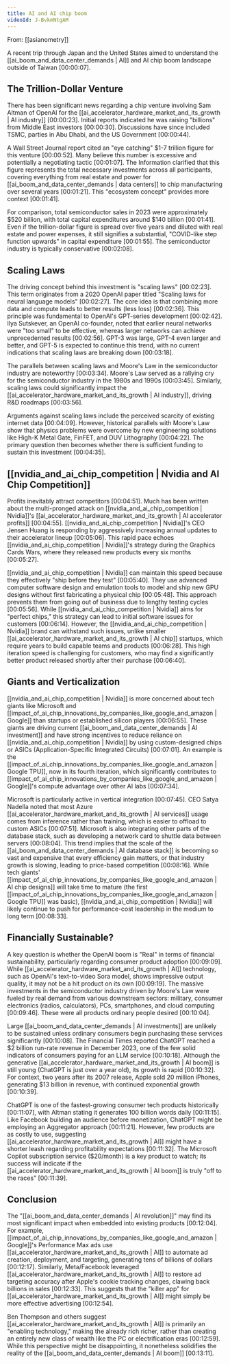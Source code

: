 ```yaml
---
title: AI and AI chip boom
videoId: J-BvkmNtgAM
---
```


From: [[asianometry]] <br/> 

A recent trip through Japan and the United States aimed to understand the [[ai_boom_and_data_center_demands | AI]] and AI chip boom landscape outside of Taiwan <a class="yt-timestamp" data-t="00:00:07">[00:00:07]</a>.

## The Trillion-Dollar Venture

There has been significant news regarding a chip venture involving Sam Altman of OpenAI for the [[ai_accelerator_hardware_market_and_its_growth | AI industry]] <a class="yt-timestamp" data-t="00:00:23">[00:00:23]</a>. Initial reports indicated he was raising "billions" from Middle East investors <a class="yt-timestamp" data-t="00:00:30">[00:00:30]</a>. Discussions have since included TSMC, parties in Abu Dhabi, and the US Government <a class="yt-timestamp" data-t="00:00:44">[00:00:44]</a>.

A Wall Street Journal report cited an "eye catching" $1-7 trillion figure for this venture <a class="yt-timestamp" data-t="00:00:52">[00:00:52]</a>. Many believe this number is excessive and potentially a negotiating tactic <a class="yt-timestamp" data-t="00:01:07">[00:01:07]</a>. The Information clarified that this figure represents the total necessary investments across all participants, covering everything from real estate and power for [[ai_boom_and_data_center_demands | data centers]] to chip manufacturing over several years <a class="yt-timestamp" data-t="00:01:21">[00:01:21]</a>. This "ecosystem concept" provides more context <a class="yt-timestamp" data-t="00:01:41">[00:01:41]</a>.

For comparison, total semiconductor sales in 2023 were approximately $520 billion, with total capital expenditures around $140 billion <a class="yt-timestamp" data-t="00:01:41">[00:01:41]</a>. Even if the trillion-dollar figure is spread over five years and diluted with real estate and power expenses, it still signifies a substantial, "COVID-like step function upwards" in capital expenditure <a class="yt-timestamp" data-t="00:01:55">[00:01:55]</a>. The semiconductor industry is typically conservative <a class="yt-timestamp" data-t="00:02:08">[00:02:08]</a>.

## Scaling Laws

The driving concept behind this investment is "scaling laws" <a class="yt-timestamp" data-t="00:02:23">[00:02:23]</a>. This term originates from a 2020 OpenAI paper titled "Scaling laws for neural language models" <a class="yt-timestamp" data-t="00:02:27">[00:02:27]</a>. The core idea is that combining more data and compute leads to better results (less loss) <a class="yt-timestamp" data-t="00:02:36">[00:02:36]</a>. This principle was fundamental to OpenAI's GPT-series development <a class="yt-timestamp" data-t="00:02:42">[00:02:42]</a>. Ilya Sutskever, an OpenAI co-founder, noted that earlier neural networks were "too small" to be effective, whereas larger networks can achieve unprecedented results <a class="yt-timestamp" data-t="00:02:56">[00:02:56]</a>. GPT-3 was large, GPT-4 even larger and better, and GPT-5 is expected to continue this trend, with no current indications that scaling laws are breaking down <a class="yt-timestamp" data-t="00:03:18">[00:03:18]</a>.

The parallels between scaling laws and Moore's Law in the semiconductor industry are noteworthy <a class="yt-timestamp" data-t="00:03:34">[00:03:34]</a>. Moore's Law served as a rallying cry for the semiconductor industry in the 1980s and 1990s <a class="yt-timestamp" data-t="00:03:45">[00:03:45]</a>. Similarly, scaling laws could significantly impact the [[ai_accelerator_hardware_market_and_its_growth | AI industry]], driving R&D roadmaps <a class="yt-timestamp" data-t="00:03:56">[00:03:56]</a>.

Arguments against scaling laws include the perceived scarcity of existing internet data <a class="yt-timestamp" data-t="00:04:09">[00:04:09]</a>. However, historical parallels with Moore's Law show that physics problems were overcome by new engineering solutions like High-K Metal Gate, FinFET, and DUV Lithography <a class="yt-timestamp" data-t="00:04:22">[00:04:22]</a>. The primary question then becomes whether there is sufficient funding to sustain this investment <a class="yt-timestamp" data-t="00:04:35">[00:04:35]</a>.

## [[nvidia_and_ai_chip_competition | Nvidia and AI Chip Competition]]

Profits inevitably attract competitors <a class="yt-timestamp" data-t="00:04:51">[00:04:51]</a>. Much has been written about the multi-pronged attack on [[nvidia_and_ai_chip_competition | Nvidia]]'s [[ai_accelerator_hardware_market_and_its_growth | AI accelerator profits]] <a class="yt-timestamp" data-t="00:04:55">[00:04:55]</a>. [[nvidia_and_ai_chip_competition | Nvidia]]'s CEO Jensen Huang is responding by aggressively increasing annual updates to their accelerator lineup <a class="yt-timestamp" data-t="00:05:06">[00:05:06]</a>. This rapid pace echoes [[nvidia_and_ai_chip_competition | Nvidia]]'s strategy during the Graphics Cards Wars, where they released new products every six months <a class="yt-timestamp" data-t="00:05:27">[00:05:27]</a>.

[[nvidia_and_ai_chip_competition | Nvidia]] can maintain this speed because they effectively "ship before they test" <a class="yt-timestamp" data-t="00:05:40">[00:05:40]</a>. They use advanced computer software design and emulation tools to model and ship new GPU designs without first fabricating a physical chip <a class="yt-timestamp" data-t="00:05:48">[00:05:48]</a>. This approach prevents them from going out of business due to lengthy testing cycles <a class="yt-timestamp" data-t="00:05:56">[00:05:56]</a>. While [[nvidia_and_ai_chip_competition | Nvidia]] aims for "perfect chips," this strategy can lead to initial software issues for customers <a class="yt-timestamp" data-t="00:06:14">[00:06:14]</a>. However, the [[nvidia_and_ai_chip_competition | Nvidia]] brand can withstand such issues, unlike smaller [[ai_accelerator_hardware_market_and_its_growth | AI chip]] startups, which require years to build capable teams and products <a class="yt-timestamp" data-t="00:06:28">[00:06:28]</a>. This high iteration speed is challenging for customers, who may find a significantly better product released shortly after their purchase <a class="yt-timestamp" data-t="00:06:40">[00:06:40]</a>.

## Giants and Verticalization

[[nvidia_and_ai_chip_competition | Nvidia]] is more concerned about tech giants like Microsoft and [[impact_of_ai_chip_innovations_by_companies_like_google_and_amazon | Google]] than startups or established silicon players <a class="yt-timestamp" data-t="00:06:55">[00:06:55]</a>. These giants are driving current [[ai_boom_and_data_center_demands | AI investment]] and have strong incentives to reduce reliance on [[nvidia_and_ai_chip_competition | Nvidia]] by using custom-designed chips or ASICs (Application-Specific Integrated Circuits) <a class="yt-timestamp" data-t="00:07:01">[00:07:01]</a>. An example is the [[impact_of_ai_chip_innovations_by_companies_like_google_and_amazon | Google TPU]], now in its fourth iteration, which significantly contributes to [[impact_of_ai_chip_innovations_by_companies_like_google_and_amazon | Google]]'s compute advantage over other AI labs <a class="yt-timestamp" data-t="00:07:34">[00:07:34]</a>.

Microsoft is particularly active in vertical integration <a class="yt-timestamp" data-t="00:07:45">[00:07:45]</a>. CEO Satya Nadella noted that most Azure [[ai_accelerator_hardware_market_and_its_growth | AI services]] usage comes from inference rather than training, which is easier to offload to custom ASICs <a class="yt-timestamp" data-t="00:07:51">[00:07:51]</a>. Microsoft is also integrating other parts of the database stack, such as developing a network card to shuttle data between servers <a class="yt-timestamp" data-t="00:08:04">[00:08:04]</a>. This trend implies that the scale of the [[ai_boom_and_data_center_demands | AI database stack]] is becoming so vast and expensive that every efficiency gain matters, or that industry growth is slowing, leading to price-based competition <a class="yt-timestamp" data-t="00:08:16">[00:08:16]</a>. While tech giants' [[impact_of_ai_chip_innovations_by_companies_like_google_and_amazon | AI chip designs]] will take time to mature (the first [[impact_of_ai_chip_innovations_by_companies_like_google_and_amazon | Google TPU]] was basic), [[nvidia_and_ai_chip_competition | Nvidia]] will likely continue to push for performance-cost leadership in the medium to long term <a class="yt-timestamp" data-t="00:08:33">[00:08:33]</a>.

## Financially Sustainable?

A key question is whether the OpenAI boom is "Real" in terms of financial sustainability, particularly regarding consumer product adoption <a class="yt-timestamp" data-t="00:09:09">[00:09:09]</a>. While [[ai_accelerator_hardware_market_and_its_growth | AI]] technology, such as OpenAI's text-to-video Sora model, shows impressive output quality, it may not be a hit product on its own <a class="yt-timestamp" data-t="00:09:19">[00:09:19]</a>. The massive investments in the semiconductor industry driven by Moore's Law were fueled by real demand from various downstream sectors: military, consumer electronics (radios, calculators), PCs, smartphones, and cloud computing <a class="yt-timestamp" data-t="00:09:46">[00:09:46]</a>. These were all products ordinary people desired <a class="yt-timestamp" data-t="00:10:04">[00:10:04]</a>.

Large [[ai_boom_and_data_center_demands | AI investments]] are unlikely to be sustained unless ordinary consumers begin purchasing these services significantly <a class="yt-timestamp" data-t="00:10:08">[00:10:08]</a>. The Financial Times reported ChatGPT reached a $2 billion run-rate revenue in December 2023, one of the few solid indicators of consumers paying for an LLM service <a class="yt-timestamp" data-t="00:10:18">[00:10:18]</a>. Although the generative [[ai_accelerator_hardware_market_and_its_growth | AI boom]] is still young (ChatGPT is just over a year old), its growth is rapid <a class="yt-timestamp" data-t="00:10:32">[00:10:32]</a>. For context, two years after its 2007 release, Apple sold 20 million iPhones, generating $13 billion in revenue, with continued exponential growth <a class="yt-timestamp" data-t="00:10:39">[00:10:39]</a>.

ChatGPT is one of the fastest-growing consumer tech products historically <a class="yt-timestamp" data-t="00:11:07">[00:11:07]</a>, with Altman stating it generates 100 billion words daily <a class="yt-timestamp" data-t="00:11:15">[00:11:15]</a>. Like Facebook building an audience before monetization, ChatGPT might be employing an Aggregator approach <a class="yt-timestamp" data-t="00:11:21">[00:11:21]</a>. However, few products are as costly to use, suggesting [[ai_accelerator_hardware_market_and_its_growth | AI]] might have a shorter leash regarding profitability expectations <a class="yt-timestamp" data-t="00:11:32">[00:11:32]</a>. The Microsoft Copilot subscription service ($20/month) is a key product to watch; its success will indicate if the [[ai_accelerator_hardware_market_and_its_growth | AI boom]] is truly "off to the races" <a class="yt-timestamp" data-t="00:11:39">[00:11:39]</a>.

## Conclusion

The "[[ai_boom_and_data_center_demands | AI revolution]]" may find its most significant impact when embedded into existing products <a class="yt-timestamp" data-t="00:12:04">[00:12:04]</a>. For example, [[impact_of_ai_chip_innovations_by_companies_like_google_and_amazon | Google]]'s Performance Max ads use [[ai_accelerator_hardware_market_and_its_growth | AI]] to automate ad creation, deployment, and targeting, generating tens of billions of dollars <a class="yt-timestamp" data-t="00:12:17">[00:12:17]</a>. Similarly, Meta/Facebook leveraged [[ai_accelerator_hardware_market_and_its_growth | AI]] to restore ad targeting accuracy after Apple's cookie tracking changes, clawing back billions in sales <a class="yt-timestamp" data-t="00:12:33">[00:12:33]</a>. This suggests that the "killer app" for [[ai_accelerator_hardware_market_and_its_growth | AI]] might simply be more effective advertising <a class="yt-timestamp" data-t="00:12:54">[00:12:54]</a>.

Ben Thompson and others suggest [[ai_accelerator_hardware_market_and_its_growth | AI]] is primarily an "enabling technology," making the already rich richer, rather than creating an entirely new class of wealth like the PC or electrification eras <a class="yt-timestamp" data-t="00:12:59">[00:12:59]</a>. While this perspective might be disappointing, it nonetheless solidifies the reality of the [[ai_boom_and_data_center_demands | AI boom]] <a class="yt-timestamp" data-t="00:13:11">[00:13:11]</a>.